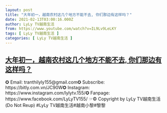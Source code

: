 ```yaml
---
layout: post
title: "大年初一，越南农村这几个地方不能不去, 你们那边有这样吗？"
date: 2021-02-13T03:00:16.000Z
author: LyLy TV越南生活
from: https://www.youtube.com/watch?v=IL9Lv9LeLKY
tags: [ LyLy TV越南生活 ]
categories: [ LyLy TV越南生活 ]
---
```

<!--1613185216000-->
[大年初一，越南农村这几个地方不能不去, 你们那边有这样吗？](https://www.youtube.com/watch?v=IL9Lv9LeLKY)
------

<div>
✪ Email: tranthilyly155@gmail.com✪ Subscribe: https://bitly.com.vn/JC90W✪ Instagram: https://www.instagram.com/lylytv.155/✪  Fanpage: https://www.facebook.com/LyLyTV155/ ☞© Copyright by LyLy TV越南生活 (Do Not Reup) #LyLy TV越南生活#越南小黎#黎黎
</div>
